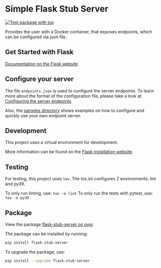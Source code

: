 # Simple Flask Stub Server

[![Test package with tox](https://github.com/starlord-daniel/flask-stub-server/actions/workflows/ci-pr.yml/badge.svg?branch=main)](https://github.com/starlord-daniel/flask-stub-server/actions/workflows/ci-pr.yml)

Provides the user with a Docker container, that exposes endpoints, which can be configured via json file.

## Get Started with Flask

[Documentation on the Flask website](https://flask.palletsprojects.com/en/1.1.x/installation/)

## Configure your server

The file `endpoints.json` is used to configure the server endpoints.
To learn more about the format of the configuration file, please take a look at [Configuring the server endpoints](docs/configure-endpoints.md)

Also, the [samples directory](samples/README.md) shows examples on how to configure and quickly use your own endpoint server.

## Development

This project uses a virtual environment for development.

More information can be found on the [Flask installation website](https://flask.palletsprojects.com/en/1.1.x/installation/#virtual-environments).

## Testing

For testing, this project uses `tox`. The tox.ini configures 2 environments: lint and py39.

To only run linting, use: `tox -e lint`
To only run the tests with pytest, use: `tox -e py39`

## Package

View the package [flask-stub-server on pypi](https://pypi.org/project/flask-stub-server/)

The package can be installed by running:

```bash
pip install flask-stub-server
```

To upgrade the package, use:

```bash
pip install --upgrade flask-stub-server
```

